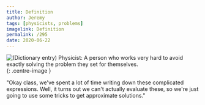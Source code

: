 ```yaml
---
title: Definition
author: Jeremy
tags: [physicists, problems]
imagelink: Definition
permalink: /295
date: 2020-06-22
---
```


![(Dictionary entry) Physicist: A person who works very hard to avoid exactly solving the problem they set for themselves.](https://res.cloudinary.com/dh3hm8pb7/image/upload/c_scale,q_auto:best/v1535842782/Handwaving/Published/Definition.png){: .centre-image }

"Okay class, we've spent a lot of time writing down these complicated expressions. Well, it turns out we can't actually evaluate these, so we're just going to use some tricks to get approximate solutions."

